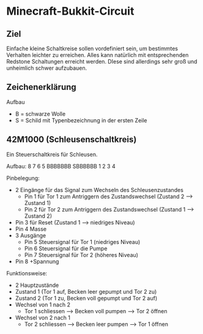Minecraft-Bukkit-Circuit
========================

Ziel
----

Einfache kleine Schaltkreise sollen vordefiniert sein, um bestimmtes Verhalten leichter zu erreichen.
Alles kann natürlich mit entsprechenden Redstone Schaltungen erreicht werden. DIese sind allerdings sehr
groß und unheimlich schwer aufzubauen.

Zeichenerklärung
----------------

Aufbau
  - B = schwarze Wolle
  - S = Schild mit Typenbezeichnung in der ersten Zeile

42M1000 (Schleusenschaltkreis)
------

Ein Steuerschaltkreis für Schleusen.

Aufbau:
  8 7 6 5
  BBBBBBB
  SBBBBBB
  1 2 3 4

Pinbelegung:
- 2 Eingänge für das Signal zum Wechseln des Schleusenzustandes
  - Pin 1 für Tor 1 zum Antriggern des Zustandswechsel (Zustand 2 --> Zustand 1)
  - Pin 2 für Tor 2 zum Antriggern des Zustandswechsel (Zustand 1 --> Zustand 2)
- Pin 3 für Reset (Zustand 1 --> niedriges Niveau)
- Pin 4 Masse
- 3 Ausgänge 
  - Pin 5 Steuersignal für Tor 1 (niedriges Niveau)
  - Pin 6 Steuersignal für die Pumpe 
  - Pin 7 Steuersignal für Tor 2 (höheres Niveau)
- Pin 8 +Spannung

Funktionsweise:
- 2 Hauptzustände 
- Zustand 1 (Tor 1 auf, Becken leer gepumpt und Tor 2 zu)
- Zustand 2 (Tor 1 zu, Becken voll gepumpt und Tor 2 auf)
- Wechsel von 1 nach 2
  - Tor 1 schliessen --> Becken voll pumpen --> Tor 2 öffnen
- Wechsel von 2 nach 1
  - Tor 2 schliessen --> Becken leer pumpen --> Tor 1 öffnen
